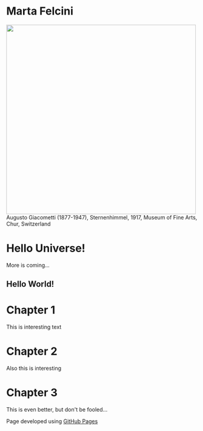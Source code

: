 # Marta Felcini
<img src="https://user-images.githubusercontent.com/39876967/188236115-a7769732-4f78-44a9-95d0-adeeb070aa02.jpg" width="500" height="500">
Augusto Giacometti (1877-1947), Sternenhimmel, 1917, Museum of Fine Arts, Chur, Switzerland​​

# Hello Universe!
More is coming... <h2>Hello World!</h2>
# Chapter 1
This is interesting text
# Chapter 2
Also this is interesting
# Chapter 3
This is even better, but don't be fooled...


Page developed using <a href="https://docs.github.com/en/pages/getting-started-with-github-pages/about-github-pages">GitHub Pages</a>
